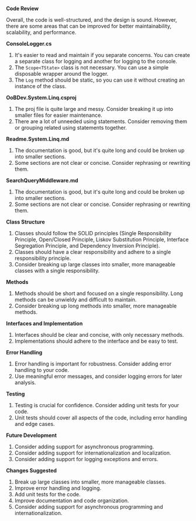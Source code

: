 **Code Review**

Overall, the code is well-structured, and the design is sound. However, there are some areas that can be improved for better maintainability, scalability, and performance.

**ConsoleLogger.cs**

1. It's easier to read and maintain if you separate concerns. You can create a separate class for logging and another for logging to the console.
2. The `Scope<TState>` class is not necessary. You can use a simple disposable wrapper around the logger.
3. The `Log` method should be static, so you can use it without creating an instance of the class.

**OoBDev.System.Linq.csproj**

1. The proj file is quite large and messy. Consider breaking it up into smaller files for easier maintenance.
2. There are a lot of unneeded using statements. Consider removing them or grouping related using statements together.

**Readme.System.Linq.md**

1. The documentation is good, but it's quite long and could be broken up into smaller sections.
2. Some sections are not clear or concise. Consider rephrasing or rewriting them.

**SearchQueryMiddleware.md**

1. The documentation is good, but it's quite long and could be broken up into smaller sections.
2. Some sections are not clear or concise. Consider rephrasing or rewriting them.

**Class Structure**

1. Classes should follow the SOLID principles (Single Responsibility Principle, Open/Closed Principle, Liskov Substitution Principle, Interface Segregation Principle, and Dependency Inversion Principle).
2. Classes should have a clear responsibility and adhere to a single responsibility principle.
3. Consider breaking up large classes into smaller, more manageable classes with a single responsibility.

**Methods**

1. Methods should be short and focused on a single responsibility. Long methods can be unwieldy and difficult to maintain.
2. Consider breaking up long methods into smaller, more manageable methods.

**Interfaces and Implementation**

1. Interfaces should be clear and concise, with only necessary methods.
2. Implementations should adhere to the interface and be easy to test.

**Error Handling**

1. Error handling is important for robustness. Consider adding error handling to your code.
2. Use meaningful error messages, and consider logging errors for later analysis.

**Testing**

1. Testing is crucial for confidence. Consider adding unit tests for your code.
2. Unit tests should cover all aspects of the code, including error handling and edge cases.

**Future Development**

1. Consider adding support for asynchronous programming.
2. Consider adding support for internationalization and localization.
3. Consider adding support for logging exceptions and errors.

**Changes Suggested**

1. Break up large classes into smaller, more manageable classes.
2. Improve error handling and logging.
3. Add unit tests for the code.
4. Improve documentation and code organization.
5. Consider adding support for asynchronous programming and internationalization.